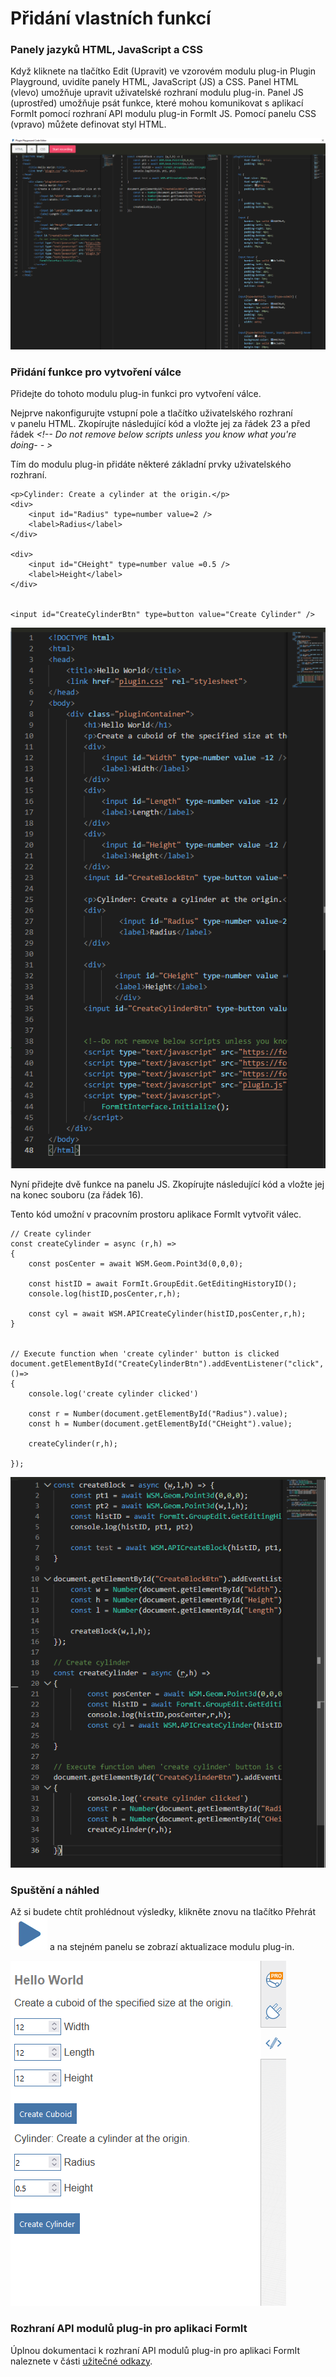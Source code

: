 # Přidání vlastních funkcí

### Panely jazyků HTML, JavaScript a CSS

Když kliknete na tlačítko Edit (Upravit) ve vzorovém modulu plug-in Plugin Playground, uvidíte panely HTML, JavaScript (JS) a CSS. Panel HTML (vlevo) umožňuje upravit uživatelské rozhraní modulu plug-in. Panel JS (uprostřed) umožňuje psát funkce, které mohou komunikovat s aplikací FormIt pomocí rozhraní API modulu plug-in FormIt JS. Pomocí panelu CSS (vpravo) můžete definovat styl HTML.

![](<../../../.gitbook/assets/image (27).png>)

### Přidání funkce pro vytvoření válce

Přidejte do tohoto modulu plug-in funkci pro vytvoření válce.

Nejprve nakonfigurujte vstupní pole a tlačítko uživatelského rozhraní v panelu HTML. Zkopírujte následující kód a vložte jej za řádek 23 a před řádek _\<!-- Do not remove below scripts unless you know what you're doing- - >_

Tím do modulu plug-in přidáte některé základní prvky uživatelského rozhraní.

```
<p>Cylinder: Create a cylinder at the origin.</p>
<div>
    <input id="Radius" type=number value=2 />
    <label>Radius</label>
</div>

<div>
    <input id="CHeight" type=number value =0.5 />
    <label>Height</label>
</div>


<input id="CreateCylinderBtn" type=button value="Create Cylinder" />

```

![](<../../../.gitbook/assets/image (86).png>)

Nyní přidejte dvě funkce na panelu JS. Zkopírujte následující kód a vložte jej na konec souboru (za řádek 16).

Tento kód umožní v pracovním prostoru aplikace FormIt vytvořit válec.

```
// Create cylinder
const createCylinder = async (r,h) =>
{
    const posCenter = await WSM.Geom.Point3d(0,0,0);

    const histID = await FormIt.GroupEdit.GetEditingHistoryID();
    console.log(histID,posCenter,r,h);

    const cyl = await WSM.APICreateCylinder(histID,posCenter,r,h);
}


// Execute function when 'create cylinder' button is clicked
document.getElementById("CreateCylinderBtn").addEventListener("click", ()=>
{
    console.log('create cylinder clicked')

    const r = Number(document.getElementById("Radius").value);
    const h = Number(document.getElementById("CHeight").value);

    createCylinder(r,h);

});
```

![](<../../../.gitbook/assets/image (82).png>)

### Spuštění a náhled

Až si budete chtít prohlédnout výsledky, klikněte znovu na tlačítko Přehrát ![](<../../../.gitbook/assets/image (81).png>) a na stejném panelu se zobrazí aktualizace modulu plug-in.

![](<../../../.gitbook/assets/image (14).png>)

### Rozhraní API modulů plug-in pro aplikaci FormIt

Úplnou dokumentaci k rozhraní API modulů plug-in pro aplikaci FormIt naleznete v části [užitečné odkazy](../useful-links.md).

